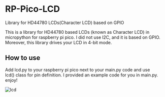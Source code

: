 # RP-Pico-LCD
Library for HD44780 LCDs(Character LCD) based on GPIO

This is a library for HD44780 based LCDs (known as Character LCD) in micropython for raspberry pi pico. I did not use I2C, and it is based on GPIO. Moreover, this library drives your LCD in 4-bit mode.
## How to use
Add lcd.py to your raspberry pi pico next to your main.py code and use lcd() class for pin definition. I provided an example code for you in main.py. 
enjoy!

![lcd](https://user-images.githubusercontent.com/54714609/115985288-60b96a00-a5c0-11eb-8046-87dbdacdbcee.jpg)
